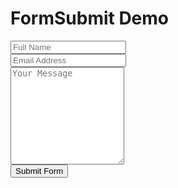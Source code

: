 <!DOCTYPE html>
<html>
<head>

<meta charset="utf-8" />
<title>Untitled</title>
<style>
@import url("https://stackpath.bootstrapcdn.com/bootstrap/4.2.1/css/bootstrap.min.css");

h1 {
	text-align: center;
	margin: 35px 0 20px 0 !important;
}</style>
<script src="http://dabblet.com/code/prefixfree.min.js"></script>
<script>
if (parent === window) {
	document.addEventListener('DOMContentLoaded', function() {
		// alert('Hello world!');		
	});
}
</script>
</head>
<body><div class="container">
    <h1>FormSubmit Demo</h1>
    <form target="_blank" action="https://formsubmit.co/your@email.com" method="POST">
        <div class="form-group">
            <div class="form-row">
                <div class="col">
                    <input type="text" name="name" class="form-control" placeholder="Full Name" required>
                </div>
                <div class="col">
                    <input type="email" name="email" class="form-control" placeholder="Email Address" required>
                </div>
            </div>
        </div>
        <div class="form-group">
            <textarea placeholder="Your Message" class="form-control" name="message" rows="10" required></textarea>
        </div>
        <button type="submit" class="btn btn-lg btn-dark btn-block">Submit Form</button>
    </form>
</div></body>
</html>
